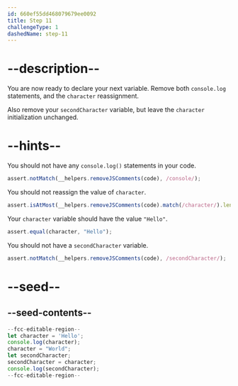 ```yaml
---
id: 660ef55dd468079679ee0092
title: Step 11
challengeType: 1
dashedName: step-11
---
```


# --description--

You are now ready to declare your next variable. Remove both `console.log` statements, and the `character` reassignment.

Also remove your `secondCharacter` variable, but leave the `character` initialization unchanged.

# --hints--

You should not have any `console.log()` statements in your code.

```js
assert.notMatch(__helpers.removeJSComments(code), /console/);
```

You should not reassign the value of `character`.

```js
assert.isAtMost(__helpers.removeJSComments(code).match(/character/).length, 1);
```

Your `character` variable should have the value `"Hello"`.

```js
assert.equal(character, "Hello");
```

You should not have a `secondCharacter` variable.

```js
assert.notMatch(__helpers.removeJSComments(code), /secondCharacter/);
```

# --seed--

## --seed-contents--

```js
--fcc-editable-region--
let character = 'Hello';
console.log(character);
character = "World";
let secondCharacter;
secondCharacter = character;
console.log(secondCharacter);
--fcc-editable-region--
```
